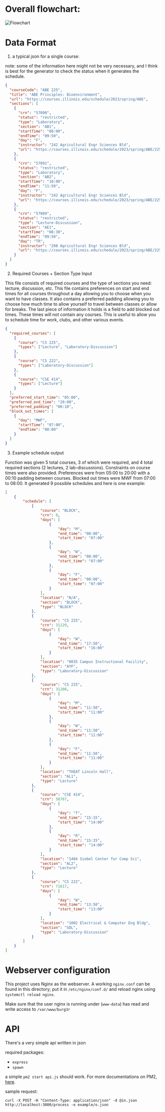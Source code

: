 # Overall flowchart:

![Flowchart](https://github.com/CS222-UIUC/course-project-team-burg3r/raw/master/backend/flowchart.png)

# Data Format

1.  a typical json for a single course:

note: some of the information here might not be very necessary, and I think is best for the generator to check the status when it generates the schedule.

```json
{
  "courseCode": "ABE 225",
  "title": "ABE Principles: Bioenvironment",
  "url": "https://courses.illinois.edu/schedule/2023/spring/ABE",
  "sections": [
    {
      "crn": "57090",
      "status": "restricted",
      "type": "Laboratory",
      "section": "AB1",
      "startTime": "08:00",
      "endTime": "09:50",
      "day": "F",
      "instructor": "242 Agricultural Engr Sciences Bld",
      "url": "https://courses.illinois.edu/schedule/2023/spring/ABE/225"
    },
    {
      "crn": "57091",
      "status": "restricted",
      "type": "Laboratory",
      "section": "AB2",
      "startTime": "10:00",
      "endTime": "11:50",
      "day": "F",
      "instructor": "242 Agricultural Engr Sciences Bld",
      "url": "https://courses.illinois.edu/schedule/2023/spring/ABE/225"
    },
    {
      "crn": "57089",
      "status": "restricted",
      "type": "Lecture-Discussion",
      "section": "AE1",
      "startTime": "08:30",
      "endTime": "09:50",
      "day": "TR",
      "instructor": "208 Agricultural Engr Sciences Bld",
      "url": "https://courses.illinois.edu/schedule/2023/spring/ABE/225"
    }
  ]
}
```

2. Required Courses + Section Type Input

This file consists of required courses and the type of sections you need: lecture, discussion, etc. This file contains preferences on start and end times for all courses throughout a day allowing you to choose when you want to have classes. It also contains a preferred padding allowing you to choose how much time to allow yourself to travel between classes or allow for breaks. The last piece of information it holds is a field to add blocked out times. These times will not contain any courses. This is useful to allow you to schedule time for work, clubs, and other various events.

```json
{
  "required_courses": [
    {
      "course": "CS 225",
      "types": ["Lecture", "Laboratory-Discussion"]
    },
    {
      "course": "CS 222",
      "types": ["Laboratory-Discussion"]
    },
    {
      "course": "CSE 414",
      "types": ["Lecture"]
    }
  ],
  "preferred_start_time": "05:00",
  "preferred_end_time": "20:00",
  "preferred_padding": "00:10",
  "block_out_times": [
    {
      "day": "MWF",
      "startTime": "07:00",
      "endTime": "08:00"
    }
  ]
}
```

3. Example schedule output

Function was given 5 total courses, 3 of which were required, and 4 total required sections (2 lectures, 2 lab-discussions). Constraints on course times were also provided. Preferences were from 05:00 to 20:00 with a 00:10 padding between courses. Blocked out times were MWF from 07:00 to 08:00. It generated 9 possible schedules and here is one example:

```json
[
    {
        "schedule": [
            {
                "course": "BLOCK",
                "crn": 0,
                "days": [
                    {
                        "day": "M",
                        "end_time": "08:00",
                        "start_time": "07:00"
                    },
                    {
                        "day": "W",
                        "end_time": "08:00",
                        "start_time": "07:00"
                    },
                    {
                        "day": "F",
                        "end_time": "08:00",
                        "start_time": "07:00"
                    }
                ],
                "location": "N/A",
                "section": "BLOCK",
                "type": "BLOCK"
            },
            {
                "course": "CS 225",
                "crn": 31229,
                "days": [
                    {
                        "day": "W",
                        "end_time": "17:50",
                        "start_time": "16:00"
                    }
                ],
                "location": "0035 Campus Instructional Facility",
                "section": "AYF",
                "type": "Laboratory-Discussion"
            },
            {
                "course": "CS 225",
                "crn": 31208,
                "days": [
                    {
                        "day": "M",
                        "end_time": "11:50",
                        "start_time": "11:00"
                    },
                    {
                        "day": "W",
                        "end_time": "11:50",
                        "start_time": "11:00"
                    },
                    {
                        "day": "F",
                        "end_time": "11:50",
                        "start_time": "11:00"
                    }
                ],
                "location": "THEAT Lincoln Hall",
                "section": "AL1",
                "type": "Lecture"
            },
            {
                "course": "CSE 414",
                "crn": 58767,
                "days": [
                    {
                        "day": "T",
                        "end_time": "15:15",
                        "start_time": "14:00"
                    },
                    {
                        "day": "R",
                        "end_time": "15:15",
                        "start_time": "14:00"
                    }
                ],
                "location": "1404 Siebel Center for Comp Sci",
                "section": "AL2",
                "type": "Lecture"
            },
            {
                "course": "CS 222",
                "crn": 71617,
                "days": [
                    {
                        "day": "W",
                        "end_time": "13:50",
                        "start_time": "13:00"
                    }
                ],
                "location": "1002 Electrical & Computer Eng Bldg",
                "section": "SDL",
                "type": "Laboratory-Discussion"
            }
        ]
    }
]
```

# Webserver configuration

This project uses Nginx as the webserver. A working `nginx.conf` can be found in this directory; put it in `/etc/nginx/conf.d/` and reload nginx using `systemctl reload nginx`.

Make sure that the user nginx is running under (`www-data`) has read and write access to `/var/www/burg3r`

# API

There's a very simple api written in json

required packages:

- `express`
- `spawn`

a simple `pm2 start api.js` should work. For more documentations on PM2, [here](https://pm2.keymetrics.io/).

sample request:

```curl
curl -X POST -H "Content-Type: application/json" -d @in.json http://localhost:3000/process -o example/o.json
```

